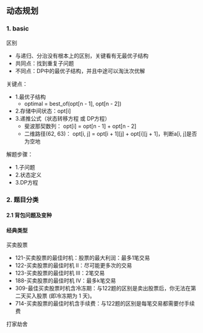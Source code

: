 ## 动态规划
### 1. basic     
区别   
- 与递归、分治没有根本上的区别，关键看有无最优子结构
- 共同点：找到重复子问题
- 不同点：DP中的最优子结构，并且中途可以淘汰次优解

关键点：
- 1.最优子结构
  - optimal = best_of(opt[n - 1], opt[n - 2])
- 2.存储中间状态：opt[i]
- 3.递推公式（状态转移方程 或 DP方程）
  - 斐波那契数列： opt[i] = opt[n - 1] + opt[n - 2]
  - 二维路径(62, 63)： opt[i, j] = opt[i + 1][j] + opt[i][j + 1]，判断a[i, j]是否为空地        

解题步骤：
- 1.子问题
- 2.状态定义
- 3.DP方程         
          


### 2. 题目分类  
#### 2.1 背包问题及变种



#### 经典类型   
买卖股票
- 121-买卖股票的最佳时机：股票的最大利润：最多1笔交易
- 122-买卖股票的最佳时机 II：尽可能更多次的交易
- 123-买卖股票的最佳时机 III：2笔交易
- 188-买卖股票的最佳时机 IV：最多k笔交易
- 309-最佳买卖股票时机含冷冻期：与122题的区别是卖出股票后，你无法在第二天买入股票 (即冷冻期为 1 天)。
- 714-买卖股票的最佳时机含手续费：与122题的区别是每笔交易都需要付手续费

打家劫舍    







